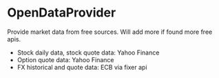 # OpenDataProvider

Provide market data from free sources. Will add more if found more free apis.

* Stock daily data, stock quote data: Yahoo Finance
* Option quote data: Yahoo Finance
* FX historical and quote data: ECB via fixer api
